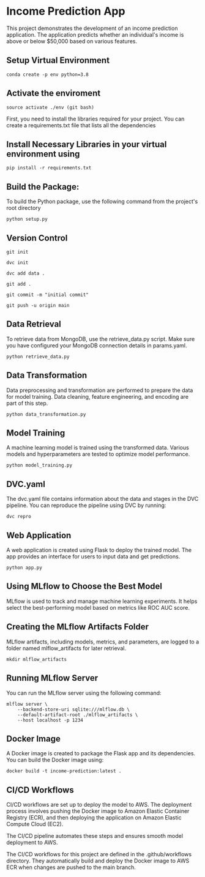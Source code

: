 # Income Prediction App

This project demonstrates the development of an income prediction application. The application predicts whether an individual's income is above or below $50,000 based on various features.

## Setup Virtual Environment
```
conda create -p env python=3.8
```
## Activate the enviroment
```
source activate ./env (git bash)
```
First, you need to install the libraries required for your project. You can create a requirements.txt file that lists all the dependencies

## Install Necessary Libraries in your virtual environment using
```
pip install -r requirements.txt
```
## Build the Package:
To build the Python package, use the following command from the project's root directory
```
python setup.py
```
## Version Control
```
git init
```
```
dvc init
```
```
dvc add data .
```
```
git add .
```
```
git commit -m "initial commit"
```
```
git push -u origin main

```
## Data Retrieval
To retrieve data from MongoDB, use the retrieve_data.py script. Make sure you have configured your MongoDB connection details in params.yaml.
```
python retrieve_data.py
```
## Data Transformation
Data preprocessing and transformation are performed to prepare the data for model training. Data cleaning, feature engineering, and encoding are part of this step.
```
python data_transformation.py
```
## Model Training
A machine learning model is trained using the transformed data. Various models and hyperparameters are tested to optimize model performance.
```
python model_training.py
```
## DVC.yaml
The dvc.yaml file contains information about the data and stages in the DVC pipeline. You can reproduce the pipeline using DVC by running:
```
dvc repro
```
## Web Application
A web application is created using Flask to deploy the trained model. The app provides an interface for users to input data and get predictions.
```
python app.py
```
## Using MLflow to Choose the Best Model
MLflow is used to track and manage machine learning experiments. It helps select the best-performing model based on metrics like ROC AUC score.

## Creating the MLflow Artifacts Folder
MLflow artifacts, including models, metrics, and parameters, are logged to a folder named mlflow_artifacts for later retrieval.
```
mkdir mlflow_artifacts
```
## Running MLflow Server
You can run the MLflow server using the following command:
```
mlflow server \
    --backend-store-uri sqlite:///mlflow.db \
    --default-artifact-root ./mlflow_artifacts \
    --host localhost -p 1234
```
## Docker Image
A Docker image is created to package the Flask app and its dependencies. You can build the Docker image using:
```
docker build -t income-prediction:latest .
```
## CI/CD Workflows
CI/CD workflows are set up to deploy the model to AWS. The deployment process involves pushing the Docker image to Amazon Elastic Container Registry (ECR), and then deploying the application on Amazon Elastic Compute Cloud (EC2).

The CI/CD pipeline automates these steps and ensures smooth model deployment to AWS.

The CI/CD workflows for this project are defined in the .github/workflows directory. They automatically build and deploy the Docker image to AWS ECR when changes are pushed to the main branch.

